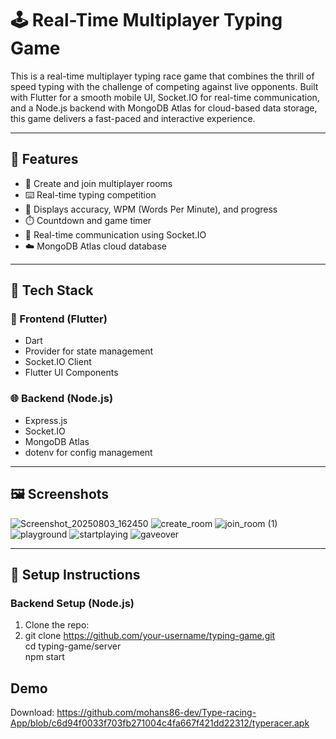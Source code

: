 # 🕹️ Real-Time Multiplayer Typing Game

This is a real-time multiplayer typing race game that combines the thrill of speed typing with the challenge of competing against live opponents. Built with Flutter for a smooth mobile UI, Socket.IO for real-time communication, and a Node.js backend with MongoDB Atlas for cloud-based data storage, this game delivers a fast-paced and interactive experience.

---

## 🚀 Features

- 👥 Create and join multiplayer rooms
- ⌨️ Real-time typing competition
- 🧠 Displays accuracy, WPM (Words Per Minute), and progress
- ⏱️ Countdown and game timer
- 💬 Real-time communication using Socket.IO
- ☁️ MongoDB Atlas cloud database

---

## 🧱 Tech Stack

### 📱 Frontend (Flutter)
- Dart
- Provider for state management
- Socket.IO Client
- Flutter UI Components

### 🌐 Backend (Node.js)
- Express.js
- Socket.IO
- MongoDB Atlas
- dotenv for config management

---

## 🖼️ Screenshots

![Screenshot_20250803_162450](https://github.com/user-attachments/assets/c5a994dd-ed0f-4531-811f-5ced4e7431f6)
![create_room](https://github.com/user-attachments/assets/ffcddaa5-229e-48c6-af4c-0996b2fb2de2)
![join_room (1)](https://github.com/user-attachments/assets/c4b48fca-b1ac-4838-ac4c-a2e6504577ab)
![playground](https://github.com/user-attachments/assets/468d4bad-8387-4d11-b949-30224ba0cd99)
![startplaying](https://github.com/user-attachments/assets/eadf7a27-4251-42dd-9f6b-feb99623dfd2)
![gaveover](https://github.com/user-attachments/assets/49eb6dd9-66a1-43b3-9253-721d293c07b3)

---

## 🔧 Setup Instructions

### Backend Setup (Node.js)
1. Clone the repo:
2. 
   git clone https://github.com/your-username/typing-game.git<br>
   cd typing-game/server<br>
   npm start<br>

## Demo
Download: https://github.com/mohans86-dev/Type-racing-App/blob/c6d94f0033f703fb271004c4fa667f421dd22312/typeracer.apk

